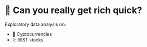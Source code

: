 # 💸 Can you really get rich quick?


Exploratory data analysis on:

* 🥇 Cyptocurrencies
* 💹 BIST stocks



